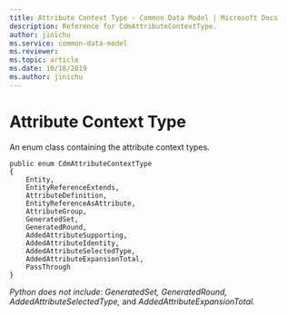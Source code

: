 ```yaml
---
title: Attribute Context Type - Common Data Model | Microsoft Docs
description: Reference for CdmAttributeContextType.
author: jinichu
ms.service: common-data-model
ms.reviewer: 
ms.topic: article
ms.date: 10/18/2019
ms.author: jinichu
---
```


# Attribute Context Type

An enum class containing the attribute context types. 

```
public enum CdmAttributeContextType
{
    Entity,
    EntityReferenceExtends,
    AttributeDefinition,
    EntityReferenceAsAttribute,
    AttributeGroup,
    GeneratedSet,
    GeneratedRound,
    AddedAttributeSupporting,
    AddedAttributeIdentity,
    AddedAttributeSelectedType,
    AddedAttributeExpansionTotal,
    PassThrough
}
```

*Python does not include: GeneratedSet, GeneratedRound, AddedAttributeSelectedType,* and *AddedAttributeExpansionTotal.*

